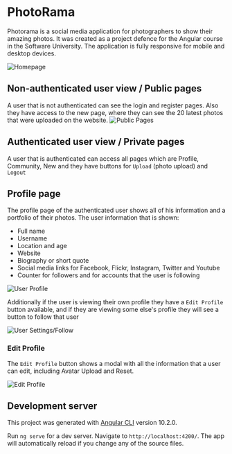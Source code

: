 # PhotoRama

Photorama is a social media application for photographers to show their amazing photos. It was created as a project defence for the Angular course in the Software University.
The application is fully responsive for mobile and desktop devices.

![Homepage](https://i.imgur.com/ZOfMQ17.png)

## Non-authenticated user view / Public pages

A user that is not authenticated can see the login and register pages. Also they have access to the new page, where they can see the 20 latest photos that were uploaded on the website.
![Public Pages](https://i.imgur.com/SATMOiW.png)

## Authenticated user view / Private pages

A user that is authenticated can access all pages which are Profile, Community, New and they have buttons for `Upload` (photo upload) and `Logout`

## Profile page

The profile page of the authenticated user shows all of his information and a portfolio of their photos. The user information that is shown:
* Full name
* Username
* Location and age
* Website
* Biography or short quote
* Social media links for Facebook, Flickr, Instagram, Twitter and Youtube
* Counter for followers and for accounts that the user is following

![User Profile](https://i.imgur.com/IkwItvd.png)

Additionally if the user is viewing their own profile they have a `Edit Profile` button available, and if they are viewing some else's profile they will see a button to follow that user

![User Settings/Follow](https://i.imgur.com/2C3BgN6.png)

### Edit Profile

Тhe `Edit Profile` button shows a modal with all the information that a user can edit, including Avatar Upload and Reset.

![Edit Profile](https://i.imgur.com/cQhZEvf.png)

## Development server

This project was generated with [Angular CLI](https://github.com/angular/angular-cli) version 10.2.0.

Run `ng serve` for a dev server. Navigate to `http://localhost:4200/`. The app will automatically reload if you change any of the source files.

